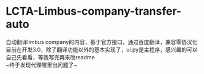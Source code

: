# LCTA-Limbus-company-transfer-auto
自动翻译limbus company的内容，基于官方接口，通过百度翻译，兼容零协汉化  
目前在开发3.0，除了翻译功能以外的基本实现了，ui.py是主程序，感兴趣的可以自己先看看，等我写完再来改readme  
~终于发现代理哪里出问题了~  